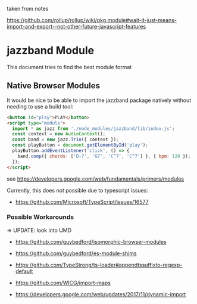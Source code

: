 taken from notes

https://github.com/rollup/rollup/wiki/pkg.module#wait-it-just-means-import-and-export--not-other-future-javascript-features

# jazzband Module

This document tries to find the best module format

## Native Browser Modules

It would be nice to be able to import the jazzband package natively without needing to use a build tool:

```html
<button id="play">PLAY</button>
<script type="module">
  import * as jazz from './node_modules/jazzband/lib/index.js';
  const context = new AudioContext();
  const band = new jazz.Trio({ context });
  const playButton = document.getElementById('play');
  playButton.addEventListener('click', () => {
    band.comp({ chords: ['D-7', 'G7', 'C^7', 'C^7'] }, { bpm: 120 });
  });
</script>
```

see https://developers.google.com/web/fundamentals/primers/modules

Currently, this does not possible due to typescript issues:
- https://github.com/Microsoft/TypeScript/issues/16577

### Possible Workarounds

=> UPDATE: look into UMD

- https://github.com/guybedford/isomorphic-browser-modules
- https://github.com/guybedford/es-module-shims
- https://github.com/TypeStrong/ts-loader#appendtssuffixto-regexp-default

- https://github.com/WICG/import-maps
- https://developers.google.com/web/updates/2017/11/dynamic-import